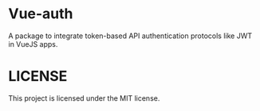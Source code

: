 # Vue-auth

A package to integrate token-based API authentication protocols like JWT in VueJS apps.

# LICENSE

This project is licensed under the MIT license.